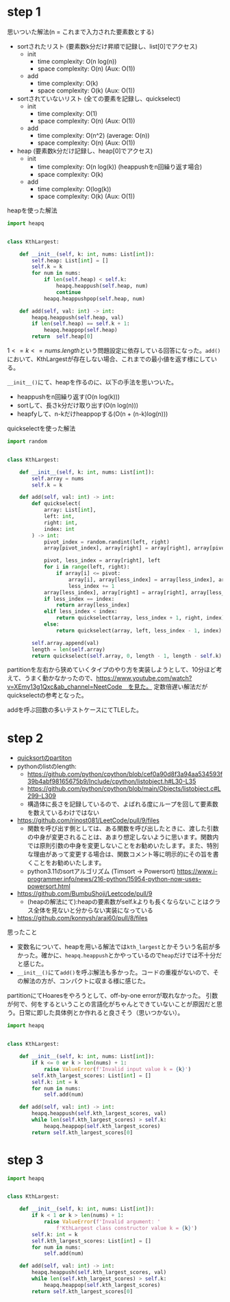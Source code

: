 # step 1

思いついた解法(n = これまで入力された要素数とする)
- sortされたリスト (要素数k分だけ昇順で記録し、list[0]でアクセス)
    - init
        - time complexity: O(n log(n))
        - space complexity: O(n) (Aux: O(1))
    - add
        - time complexity: O(k)
        - space complexity: O(k) (Aux: O(1))
- sortされていないリスト (全ての要素を記録し、quickselect)
    - init
        - time complexity: O(1)
        - space complexity: O(n) (Aux: O(1))
    - add
        - time complexity: O(n^2) (average: O(n))
        - space complexity: O(n) (Aux: O(1))
- heap (要素数k分だけ記録し、heap[0]でアクセス)
    - init
        - time complexity: O(n log(k)) (heappushをn回繰り返す場合)
        - space complexity: O(k)
    - add
        - time complexity: O(log(k))
        - space complexity: O(k) (Aux: O(1))

heapを使った解法
```python
import heapq


class KthLargest:

    def __init__(self, k: int, nums: List[int]):
        self.heap: List[int] = []
        self.k = k
        for num in nums:
            if len(self.heap) < self.k:
                heapq.heappush(self.heap, num)
                continue
            heapq.heappushpop(self.heap, num)

    def add(self, val: int) -> int:
        heapq.heappush(self.heap, val)
        if len(self.heap) == self.k + 1:
            heapq.heappop(self.heap)
        return  self.heap[0]
```

$1 <= k <= nums.length$という問題設定に依存している回答になった。`add()`において、KthLargestが存在しない場合、これまでの最小値を返す様にしている。

`__init__()`にて、heapを作るのに、以下の手法を思いついた。
- heappushをn回繰り返す(O(n log(k)))
- sortして、長さk分だけ取り出す(O(n log(n)))
- heapfyして、n-kだけheappopする(O(n + (n-k)log(n)))


quickselectを使った解法
```python
import random


class KthLargest:

    def __init__(self, k: int, nums: List[int]):
        self.array = nums
        self.k = k

    def add(self, val: int) -> int:
        def quickselect(
            array: List[int],
            left: int,
            right: int,
            index: int
        ) -> int:
            pivot_index = random.randint(left, right)
            array[pivot_index], array[right] = array[right], array[pivot_index]

            pivot, less_index = array[right], left
            for i in range(left, right):
                if array[i] <= pivot:
                    array[i], array[less_index] = array[less_index], array[i]
                    less_index += 1
            array[less_index], array[right] = array[right], array[less_index]
            if less_index == index:
                return array[less_index]
            elif less_index < index:
                return quickselect(array, less_index + 1, right, index)
            else:
                return quickselect(array, left, less_index - 1, index)

        self.array.append(val)
        length = len(self.array)
        return quickselect(self.array, 0, length - 1, length - self.k)
```
partitionを左右から狭めていくタイプのやり方を実装しようとして、10分ほど考えて、うまく動かなかったので、https://www.youtube.com/watch?v=XEmy13g1Qxc&ab_channel=NeetCode　を見た。
定数倍遅い解法だがquickselectの参考となった。

addを呼ぶ回数の多いテストケースにてTLEした。

# step 2
- [quicksortのpartiton](https://www.geeksforgeeks.org/hoares-vs-lomuto-partition-scheme-quicksort/)
- pythonのlistのlength:
    - https://github.com/python/cpython/blob/cef0a90d8f3a94aa534593f39b4abf98165675b9/Include/cpython/listobject.h#L30-L35
    - https://github.com/python/cpython/blob/main/Objects/listobject.c#L299-L309
    - 構造体に長さを記録しているので、よばれる度にループを回して要素数を数えているわけではない
- https://github.com/rinost081/LeetCode/pull/9/files
    - 関数を呼び出す側としては、ある関数を呼び出したときに、渡した引数の中身が変更されることは、あまり想定しないように思います。関数内では原則引数の中身を変更しないことをお勧めいたします。また、特別な理由があって変更する場合は、関数コメント等に明示的にその旨を書くことをお勧めいたします。
    - python3.11のsortアルゴリズム (Timsort -> Powersort)
    https://www.i-programmer.info/news/216-python/15954-python-now-uses-powersort.html
- https://github.com/BumbuShoji/Leetcode/pull/9
    - (heapの解法にて):heapの要素数がself.kよりも長くならないことはクラス全体を見ないと分からない実装になっている
- https://github.com/konnysh/arai60/pull/8/files

思ったこと
- 変数名について、heapを用いる解法では`kth_largest`とかそういう名前が多かった。確かに、`heapq.heappush`とかやっているので`heap`だけでは不十分だと感じた。
- `__init__()`にて`add()`を呼ぶ解法も多かった。コードの重複がないので、その解法の方が、コンパクトに収まる様に感じた。

partitionにてHoaresをやろうとして、off-by-one errorが取れなかった。
引数が何で、何をするということの言語化がちゃんとできていないことが原因だと思う。日常に即した具体例とか作れると良さそう（思いつかない）。

```python
import heapq


class KthLargest:

    def __init__(self, k: int, nums: List[int]):
        if k <= 0 or k > len(nums) + 1:
            raise ValueError(f'Invalid input value k = {k}')
        self.kth_largest_scores: List[int] = []
        self.k: int = k
        for num in nums:
            self.add(num)

    def add(self, val: int) -> int:
        heapq.heappush(self.kth_largest_scores, val)
        while len(self.kth_largest_scores) > self.k:
            heapq.heappop(self.kth_largest_scores)
        return self.kth_largest_scores[0]
```

# step 3
```python
import heapq


class KthLargest:

    def __init__(self, k: int, nums: List[int]):
        if k < 1 or k > len(nums) + 1:
            raise ValueError(f'Invalid argument: '
                f'KthLargest class constructor value k = {k}')
        self.k: int = k
        self.kth_largest_scores: List[int] = []
        for num in nums:
            self.add(num)

    def add(self, val: int) -> int:
        heapq.heappush(self.kth_largest_scores, val)
        while len(self.kth_largest_scores) > self.k:
            heapq.heappop(self.kth_largest_scores)
        return self.kth_largest_scores[0]
```